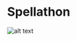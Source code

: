 # Spellathon
![alt text](https://github.com/SanyaNanda/Spellathon/blob/d34dad4f-a39c-4817-a298-34236ce61540.jpg?raw=true)
